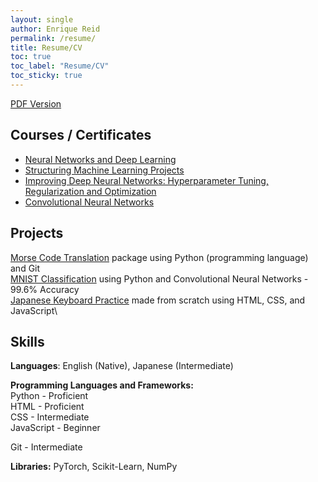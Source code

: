 ```yaml
---
layout: single
author: Enrique Reid
permalink: /resume/
title: Resume/CV
toc: true
toc_label: "Resume/CV"
toc_sticky: true
---
```

[PDF Version](/resources/enriqueareid_resume.pdf)

## Courses / Certificates
- [Neural Networks and Deep Learning](https://coursera.org/share/20490e5bf77f82d647696b68566b65fd)
- [Structuring Machine Learning Projects](https://coursera.org/share/b8587b71fbd21ea558082a45cfa418a8)
- [Improving Deep Neural Networks: Hyperparameter Tuning, Regularization and Optimization](https://coursera.org/share/178ddcceacd318a3ba2e0d7f891a9213)
- [Convolutional Neural Networks](https://coursera.org/share/aef1c75f0558c3a352b85380aa3a6b61)

## Projects
[Morse Code Translation](https://github.com/enriqueareid/morse-code) package using Python (programming language) and Git\
[MNIST Classification](https://github.com/enriqueareid/MNIST-Classification) using Python and Convolutional Neural Networks - 99.6% Accuracy\
[Japanese Keyboard Practice](enriqueareid.github.io/jpk-practice) made from scratch using HTML, CSS, and JavaScript\

## Skills
**Languages**: English (Native), Japanese (Intermediate)

**Programming Languages and Frameworks:**\
Python - Proficient\
HTML - Proficient\
CSS - Intermediate\
JavaScript - Beginner

Git - Intermediate

**Libraries:** PyTorch, Scikit-Learn, NumPy
